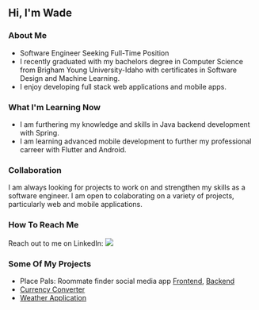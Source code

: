 ## Hi, I'm Wade

<!--
**withersw/withersw** is a ✨ _special_ ✨ repository because its `README.md` (this file) appears on your GitHub profile.

Here are some ideas to get you started:

- 🔭 I’m currently working on ...
- 🌱 I’m currently getting my de ...
- 👯 I’m looking to collaborate on ...
- 🤔 I’m looking for help with ...
- 💬 Ask me about ...
- 📫 How to reach me: ...
- 😄 Pronouns: ...
- ⚡ Fun fact: ...
-->

### About Me
- Software Engineer Seeking Full-Time Position 
- I recently graduated with my bachelors degree in Computer Science from Brigham Young University-Idaho with certificates in Software Design and Machine Learning. 
- I enjoy developing full stack web applications and mobile apps. 

### What I'm Learning Now
- I am furthering my knowledge and skills in Java backend development with Spring.
- I am learning advanced mobile development to further my professional carreer with Flutter and Android.

### Collaboration
I am always looking for projects to work on and strengthen my skills as a software engineer. I am open to colaborating on a variety of projects, particularly web and mobile applications. 

### How To Reach Me
Reach out to me on LinkedIn: [<img src="https://img.shields.io/badge/LinkedIn-0077B5?style=for-the-badge&logo=linkedin&logoColor=white">](https://www.linkedin.com/in/wade-withers/)

### Some Of My Projects
* Place Pals: Roommate finder social media app [Frontend](https://github.com/withersw/placepals), [Backend](https://github.com/withersw/placepals-backend)
* [Currency Converter](https://github.com/withersw/Currencey-Converter)
* [Weather Application](https://github.com/withersw/Weather-App)

